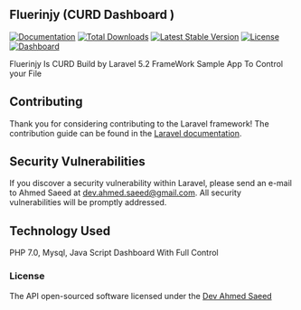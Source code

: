 ## Fluerinjy (CURD Dashboard )

[![Documentation ](https://travis-ci.org/laravel/framework.svg)]( https://documenter.getpostman.com/view/2031556/party-live/6fct11D)
[![Total Downloads](https://poser.pugx.org/laravel/framework/d/total.svg)](https://github.com/yahongie2014/Party-Backend/archive/master.zip)
[![Latest Stable Version](https://poser.pugx.org/laravel/framework/v/stable.svg)](https://packagist.org/packages/laravel/framework)
[![License](https://poser.pugx.org/laravel/framework/license.svg)](https://packagist.org/packages/laravel/framework)
[![Dashboard](https://cdn2.iconfinder.com/data/icons/bitsies/128/Dashboard-512.png)](http://www.fleurinjy.com/)

Fluerinjy Is CURD  Build by Laravel 5.2 FrameWork Sample App To Control your File
 

## Contributing

Thank you for considering contributing to the Laravel framework! The contribution guide can be found in the [Laravel documentation](http://laravel.com/docs/contributions).

## Security Vulnerabilities

If you discover a security vulnerability within Laravel, please send an e-mail to Ahmed Saeed at dev.ahmed.saeed@gmail.com. All security vulnerabilities will be promptly addressed.

## Technology Used
PHP 7.0,
Mysql,
Java Script
Dashboard With Full Control

### License

The API open-sourced software licensed under the [Dev Ahmed Saeed](https://www.linkedin.com/in/devahmedsaeed/)
